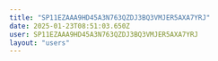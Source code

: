 ```yaml
---
title: "SP11EZAAA9HD45A3N763QZDJ3BQ3VMJER5AXA7YRJ"
date: 2025-01-23T08:51:03.650Z
user: SP11EZAAA9HD45A3N763QZDJ3BQ3VMJER5AXA7YRJ
layout: "users"
---
```

    